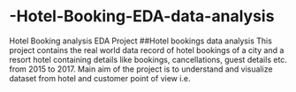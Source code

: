 # -Hotel-Booking-EDA-data-analysis
Hotel Booking analysis EDA Project 
##Hotel bookings data analysis This project contains the real world data record of hotel bookings of a city and a resort hotel containing details like bookings, cancellations, guest details etc. from 2015 to 2017. Main aim of the project is to understand and visualize dataset from hotel and customer point of view i.e.                 
